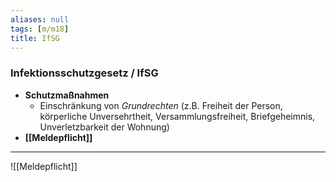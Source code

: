 ```yaml
---
aliases: null
tags: [m/m18]
title: IfSG
---
```

### Infektionsschutzgesetz / IfSG
- **Schutzmaßnahmen**
	- Einschränkung von *Grundrechten* (z.B. Freiheit der Person, körperliche Unversehrtheit, Versammlungsfreiheit, Briefgeheimnis, Unverletzbarkeit der Wohnung)
- **[[Meldepflicht]]**
---

![[Meldepflicht]]
